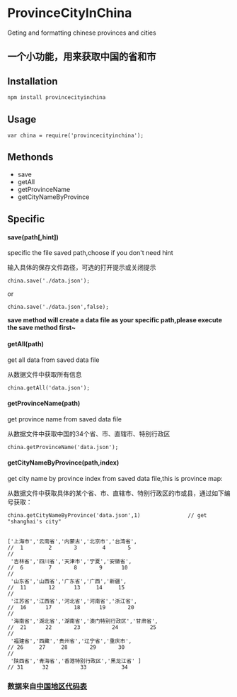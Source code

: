 # ProvinceCityInChina
Geting and formatting chinese provinces and cities

## 一个小功能，用来获取中国的省和市



## Installation

    npm install provincecityinchina 

## Usage

    var china = require('provincecityinchina');
    
## Methonds

 - save
 - getAll
 - getProvinceName
 - getCityNameByProvince
    

## Specific

#### save(path[,hint])
specific the file saved path,choose if you don't need hint 

输入具体的保存文件路径，可选的打开提示或关闭提示

    china.save('./data.json');
or

    china.save('./data.json',false);

**save method will create a data file as your specific path,please execute the save method first~**

#### getAll(path)
get all data from saved data file

从数据文件中获取所有信息

    china.getAll('data.json');

#### getProvinceName(path)
get province name from saved data file

从数据文件中获取中国的34个省、市、直辖市、特别行政区

    china.getProvinceName('data.json');

#### getCityNameByProvince(path,index)
get city name by province index from saved data file,this is province map:

从数据文件中获取具体的某个省、市、直辖市、特别行政区的市或县，通过如下编号获取：

    china.getCityNameByProvince('data.json',1)               // get "shanghai's city"


    ['上海市','云南省','内蒙古','北京市','台湾省', 
    //  1        2       3        4       5
    //
     '吉林省','四川省','天津市','宁夏','安徽省',
    //  6        7       8       9      10
    //
     '山东省','山西省','广东省','广西','新疆',     
    //  11       12      13     14     15
    //
     '江苏省','江西省','河北省','河南省','浙江省',
    //  16      17       18      19       20 
    //
     '海南省','湖北省','湖南省','澳门特别行政区','甘肃省', 
    //  21      22       23          24          25
    //
     '福建省','西藏','贵州省','辽宁省','重庆市',             
    // 26     27     28       29       30
    //
     '陕西省','青海省','香港特别行政区','黑龙江省' ] 
    // 31      32          33           34

### 数据来自[中国地区代码表](http://www.ccb.com/cn/OtherResource/bankroll/html/code_help.html)
